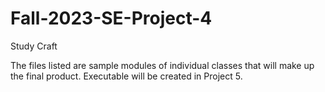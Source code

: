# Fall-2023-SE-Project-4
Study Craft

The files listed are sample modules of individual classes that will make up the final product.
Executable will be created in Project 5.
